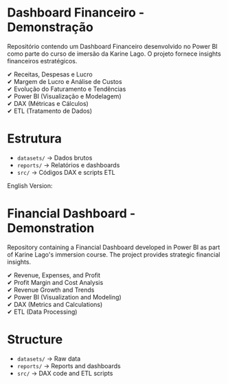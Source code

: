 # Dashboard Financeiro - Demonstração  
Repositório contendo um Dashboard Financeiro desenvolvido no Power BI como parte do curso de imersão da Karine Lago. O projeto fornece insights financeiros estratégicos.  

✔ Receitas, Despesas e Lucro  
✔ Margem de Lucro e Análise de Custos  
✔ Evolução do Faturamento e Tendências  
✔ Power BI (Visualização e Modelagem)  
✔ DAX (Métricas e Cálculos)  
✔ ETL (Tratamento de Dados)  

# Estrutura  
- `datasets/` → Dados brutos  
- `reports/` → Relatórios e dashboards  
- `src/` → Códigos DAX e scripts ETL  

English Version:

# Financial Dashboard - Demonstration
Repository containing a Financial Dashboard developed in Power BI as part of Karine Lago's immersion course. The project provides strategic financial insights.  

✔ Revenue, Expenses, and Profit  
✔ Profit Margin and Cost Analysis  
✔ Revenue Growth and Trends  
✔ Power BI (Visualization and Modeling)  
✔ DAX (Metrics and Calculations)  
✔ ETL (Data Processing)  

# Structure  
- `datasets/` → Raw data  
- `reports/` → Reports and dashboards  
- `src/` → DAX code and ETL scripts  
